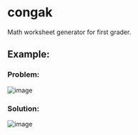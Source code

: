 # congak
Math worksheet generator for first grader.

## Example:
### Problem:
![image](https://user-images.githubusercontent.com/20131054/120083240-7e16b200-c0f1-11eb-9388-5350dc1a4e3d.png)
### Solution:
![image](https://user-images.githubusercontent.com/20131054/120083262-a7374280-c0f1-11eb-90cf-c8286bbfdd65.png)
